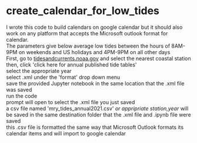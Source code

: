 # create_calendar_for_low_tides
I wrote this code to build calendars on google calendar but it should also work on any platform that accepts the Microsoft outlook format for calendar.<br>
The parameters give below average low tides between the hours of 8AM-9PM on weekends and US holidays and 4PM-9PM on all other days<br>
First, go to <a href="tidesandcurrents.noaa.gov">tidesandcurrents.noaa.gov</a> and select the nearest coastal station<br>
then, click 'click here for annual published tide tables'<br>
select the appropriate year<br>
select .xml under the 'format' drop down menu<br>
save the provided Jupyter notebook in the same location that the .xml file was saved<br>
run the code<br>
prompt will open to select the .xml file you just saved<br>
a csv file named 'mry_tides_annual2021.csv' *or appripriate station,year* will be saved in the same destination folder that the .xml file and .ipynb file were saved<br>
this .csv file is formatted the same way that Microsoft Outlook formats its calendar items and will import to google calendar
